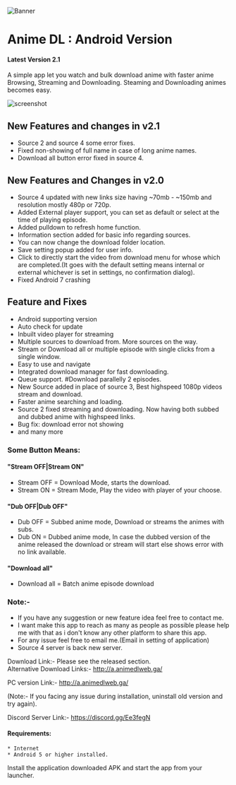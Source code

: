 ![Banner](images/icon.png)<br>
# Anime DL : Android Version
#### Latest Version 2.1
A simple app let you watch and bulk download anime with faster anime Browsing, Streaming and Downloading.
Steaming and Downloading animes becomes easy.

![screenshot](images/screenshot.png "screenshot")

## New Features and changes in v2.1
* Source 2 and source 4 some error fixes.
* Fixed non-showing of full name in case of long anime names.
* Download all button error fixed in source 4.

## New Features and Changes in v2.0
* Source 4 updated with new links size having ~70mb - ~150mb and resolution mostly 480p or 720p.
* Added External player support, you can set as default or select at the time of playing episode.
* Added pulldown to refresh home function.
* Information section added for basic info regarding sources.
* You can now change the download folder location.
* Save setting popup added for user info.
* Click to directly start the video from download menu for whose which are completed.(It goes with the default setting means internal or external whichever is set in settings, no confirmation dialog).
* Fixed Android 7 crashing

## Feature and Fixes
* Android supporting version
* Auto check for update
* Inbuilt video player for streaming
* Multiple sources to download from. More sources on the way.
* Stream or Download all or multiple episode with single clicks from a single window.
* Easy to use and navigate
* Integrated download manager for fast downloading.
* Queue support. #Download parallelly 2 episodes.
* New Source added in place of source 3, Best highspeed 1080p videos stream and download.
* Faster anime searching and loading.
* Source 2 fixed streaming and downloading. Now having both subbed and dubbed anime with highspeed links.
* Bug fix: download error not showing
* and many more

### Some Button Means:
#### "Stream OFF|Stream ON"
* Stream OFF = Download Mode, starts the download.
* Stream ON = Stream Mode, Play the video with player of your choose.
#### "Dub OFF|Dub OFF"
* Dub OFF = Subbed anime mode, Download or streams the animes with subs.
* Dub ON = Dubbed anime mode, In case the dubbed version of the anime released the download or stream will start else shows error with no link available.
#### "Download all"
* Download all = Batch anime episode download

### Note:-
* If you have any suggestion or new feature idea feel free to contact me.
* I want make this app to reach as many as people as possible please help me with that as i don't know any other platform to share this app.
* For any issue feel free to email me.(Email in setting of application)
* Source 4 server is back new server.

Download Link:- Please see the released section.<br>
Alternative Download Links:- http://a.animedlweb.ga/

PC version Link:- http://a.animedlweb.ga/

(Note:- If you facing any issue during installation, uninstall old version and try again).

Discord Server Link:- https://discord.gg/Ee3fegN

#### Requirements:
    * Internet
    * Android 5 or higher installed.
   
	
Install the application downloaded APK and start the app from your launcher.

